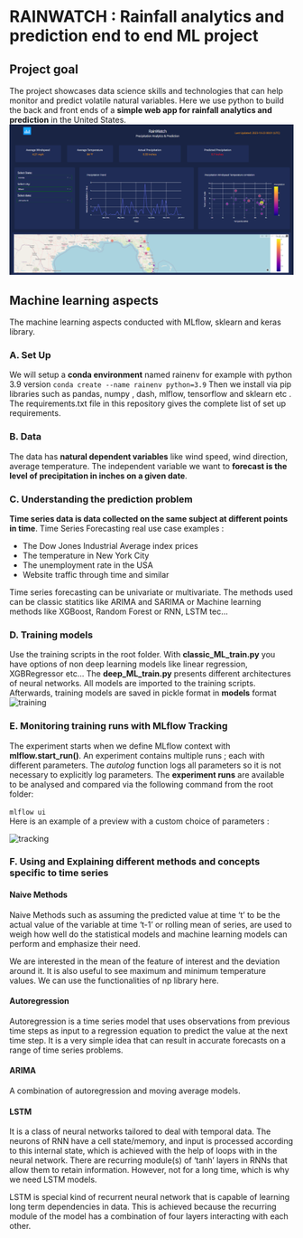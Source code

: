 # RAINWATCH : Rainfall analytics and prediction end to end ML project
## Project goal 
The project showcases data science skills and technologies that can help monitor and predict volatile natural variables. Here we use python to build the back and front ends of a **simple web app for rainfall analytics and prediction** in the United States.
<img src="assets/rainwatch_screenshot.png"/> 
## Machine learning aspects  
The  machine learning aspects conducted with MLflow, sklearn and keras library.

### A. Set Up
We will setup a **conda environment** named rainenv for example with python 3.9 version
```conda create --name rainenv python=3.9``` 
 Then we install via pip libraries such as pandas, numpy , dash, mlflow, tensorflow and sklearn etc . The requirements.txt file in this repository gives the complete list of set up requirements.

### B. Data

The data has **natural dependent variables** like wind speed, wind direction, average temperature. The independent variable we want to **forecast is the level of precipitation in inches on a given date**. 

### C. Understanding the prediction problem 
**Time series data is data collected on the same subject at different points in time**. Time Series Forecasting real use case examples : 
* The Dow Jones Industrial Average index prices
* The temperature in New York City
* The unemployment rate in the USA
* Website traffic through time and similar

Time series forecasting can be univariate or multivariate. The methods used can be classic statitics like ARIMA and SARIMA or Machine learning methods like XGBoost, Random Forest or RNN, LSTM tec...

### D. Training models
Use the training scripts in the root folder. With **classic_ML_train.py** you have options of non deep learning models like linear regression, XGBRegressor  etc... The **deep_ML_train.py** presents different architectures of neural networks. All models are imported to the training scripts. Afterwards, training models are saved in pickle format 
in **models** format
 ![training](assets/archi.png) 


### E. Monitoring training runs with MLflow Tracking

The experiment starts when we define MLflow context with **mlflow.start_run()**. An experiment contains multiple runs ; each with different parameters. The *autolog* function logs all parameters so it is not necessary to explicitly log parameters. 
The **experiment runs** are available to be analysed and compared via the following command from the root folder:

``` mlflow ui ``` <br>
Here is an example of a preview with a custom choice of parameters :

![tracking](assets/mlflow_runs.png)

### F. Using and Explaining different methods and concepts specific to time series

####  Naive Methods 
Naive Methods such as assuming the predicted value at time ‘t’ to be the actual value of the variable at time ‘t-1’ or rolling mean of series, are used to weigh how well do the statistical models and machine learning models can perform and emphasize their need.

We are interested in the mean of the  feature of interest and the deviation around it. It is also useful to see maximum and minimum temperature values. We can use the functionalities of np library here.

#### Autoregression 
Autoregression is a time series model that uses observations from previous time steps as input to a regression equation to predict the value at the next time step. It is a very simple idea that can result in accurate forecasts on a range of time series problems. 

#### ARIMA 
A combination of autoregression and moving average models. 

#### LSTM 

It is a class of neural networks tailored to deal with temporal data. The neurons of RNN have a cell state/memory, and input is processed according to this internal state, which is achieved with the help of loops with in the neural network. There are recurring module(s) of ‘tanh’ layers in RNNs that allow them to retain information. However, not for a long time, which is why we need LSTM models.

LSTM is special kind of recurrent neural network that is capable of learning long term dependencies in data. This is achieved because the recurring module of the model has a combination of four layers interacting with each other.
